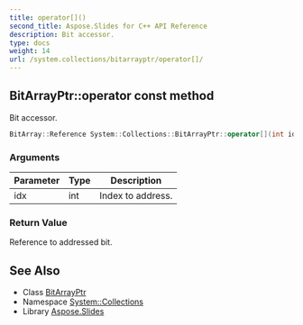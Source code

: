 ```yaml
---
title: operator[]()
second_title: Aspose.Slides for C++ API Reference
description: Bit accessor.
type: docs
weight: 14
url: /system.collections/bitarrayptr/operator[]/
---
```

## BitArrayPtr::operator[](int) const method


Bit accessor.

```cpp
BitArray::Reference System::Collections::BitArrayPtr::operator[](int idx) const
```


### Arguments

| Parameter | Type | Description |
| --- | --- | --- |
| idx | int | Index to address. |

### Return Value

Reference to addressed bit.

## See Also

* Class [BitArrayPtr](../)
* Namespace [System::Collections](../../)
* Library [Aspose.Slides](../../../)